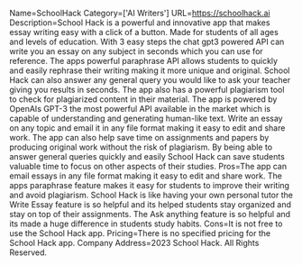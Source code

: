 Name=SchoolHack
Category=['AI Writers']
URL=https://schoolhack.ai
Description=School Hack is a powerful and innovative app that makes essay writing easy with a click of a button. Made for students of all ages and levels of education. With 3 easy steps the chat gpt3 powered API can write you an essay on any subject in seconds which you can use for reference. The apps powerful paraphrase API allows students to quickly and easily rephrase their writing making it more unique and original. School Hack can also answer any general query you would like to ask your teacher giving you results in seconds. The app also has a powerful plagiarism tool to check for plagiarized content in their material. The app is powered by OpenAIs GPT-3 the most powerful API available in the market which is capable of understanding and generating human-like text. Write an essay on any topic and email it in any file format making it easy to edit and share work. The app can also help save time on assignments and papers by producing original work without the risk of plagiarism. By being able to answer general queries quickly and easily School Hack can save students valuable time to focus on other aspects of their studies.
Pros=The app can email essays in any file format making it easy to edit and share work. The apps paraphrase feature makes it easy for students to improve their writing and avoid plagiarism. School Hack is like having your own personal tutor the Write Essay feature is so helpful and its helped students stay organized and stay on top of their assignments. The Ask anything feature is so helpful and its made a huge difference in students study habits.
Cons=It is not free to use the School Hack app.
Pricing=There is no specified pricing for the School Hack app.
Company Address=2023 School Hack. All Rights Reserved.
